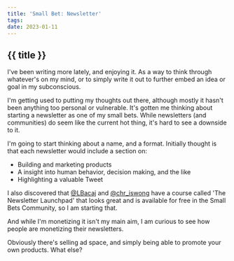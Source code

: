 ```yaml
---
title: 'Small Bet: Newsletter'
tags: 
date: 2023-01-11
---
```


## {{ title }}

I've been writing more lately, and enjoying it. As a way to think through whatever's on my mind, or to simply write it out to further embed an idea or goal in my subconscious.

I'm getting used to putting my thoughts out there, although mostly it hasn't been anything too personal or vulnerable. It's gotten me thinking about starting a newsletter as one of my small bets. While newsletters (and communities) do seem like the current hot thing, it's hard to see a downside to it.

I'm going to start thinking about a name, and a format. Initially thought is that each newsletter would include a section on:
- Building and marketing products
- A insight into human behavior, decision making, and the like
- Highlighting a valuable Tweet

I also discovered that [@LBacaj](https://twitter.com/LBacaj) and [@chr_iswong](https://twitter.com/chr_iswong) have a course called 'The Newsletter Launchpad' that looks great and is available for free in the Small Bets Community, so I am starting that.

And while I'm monetizing it isn't my main aim, I am curious to see how people are monetizing their newsletters.

Obviously there's selling ad space, and simply being able to promote your own products. What else?



